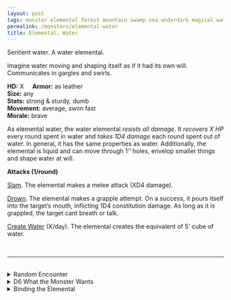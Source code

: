 ```yaml
---
layout: post
tags: monster elemental forest mountain swamp sea underdark magical water
permalink: /monsters/elemental-water
title: Elemental, Water
---
```


Sentient water. A water elemental.

Imagine water moving and shaping itself as if it had its own will. Communicates in gargles and swirls.

**HD:** X  &nbsp; &nbsp;  **Armor:** as leather <br>
**Size:** any <br>
**Stats:** strong & sturdy, dumb <br>
**Movement:** average, swim fast <br>
**Morale:** brave <br>

As elemental water, the water elemental *resists all damage*. It *recovers X HP* every round spent in water and *takes 1D4 damage* each round spent out of water. In general, it has the same properties as water. Additionally, the elemental is liquid and can move through 1’’ holes, envelop smaller things and shape water at will.

**Attacks (1/round)**

<ins>Slam</ins>. The elemental makes a melee attack (XD4 damage).

<ins>Drown</ins>. The elemental makes a grapple attempt. On a success, it pours itself into the target’s mouth, inflicting 1D4 constitution damage. As long as it is grappled, the target cant breath or talk.

<ins>Create Water</ins> (X/day). The elemental creates the equivalent of 5' cube of water.


<br>

---

<br> 

<details markdown="1">
<summary>Random Encounter</summary>

1. **Monster:** 1D4 water elementals.
1. **Lair:** Neverending jet of water. <br>	&nbsp; OR <br>	**Omen:** Humidity rises, droplets appear everywhere.
1. **Spoor:** Flooded area.
1. **Tracks:** Random wet things.
1. **Trace:** Constant rain.
1. **Trace:** A blue shard from a summoning crystal. 

</details>

<details markdown="1">
<summary>D6 What the Monster Wants </summary>

1. Submerge the area.
1. Protect a source of water.
1. Fight air.
1. Fight fire
1. Fight earth.
1. Return to water.

</details>

<details markdown="1">
<summary>Binding the Elemental</summary>
  
You gain a [Spell Dice](https://saltygoo.github.io/class/magic-user#spells), one Doom Point and ...

1. ... you are always wet.
1. ... water is against you. 
1. ... you need to rest in water. 
1. ... your skin is semi translucent.
1. ... you can squeeze in 1’ holes.
1. ... the spell word water. 

If you roll a catastrophe, the elemental is released.

</details>
